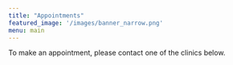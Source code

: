 ```yaml
---
title: "Appointments"
featured_image: '/images/banner_narrow.png'
menu: main
---
```


To make an appointment, please contact one of the clinics below.
